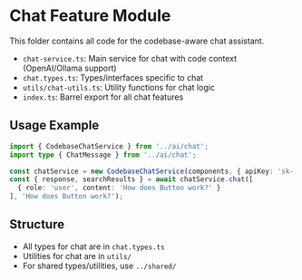 # Chat Feature Module

This folder contains all code for the codebase-aware chat assistant.

- `chat-service.ts`: Main service for chat with code context (OpenAI/Ollama support)
- `chat.types.ts`: Types/interfaces specific to chat
- `utils/chat-utils.ts`: Utility functions for chat logic
- `index.ts`: Barrel export for all chat features

## Usage Example

```ts
import { CodebaseChatService } from '../ai/chat';
import type { ChatMessage } from '../ai/chat';

const chatService = new CodebaseChatService(components, { apiKey: 'sk-...', useOllama: false });
const { response, searchResults } = await chatService.chat([
  { role: 'user', content: 'How does Button work?' }
], 'How does Button work?');
```

## Structure
- All types for chat are in `chat.types.ts`
- Utilities for chat are in `utils/`
- For shared types/utilities, use `../shared/`
